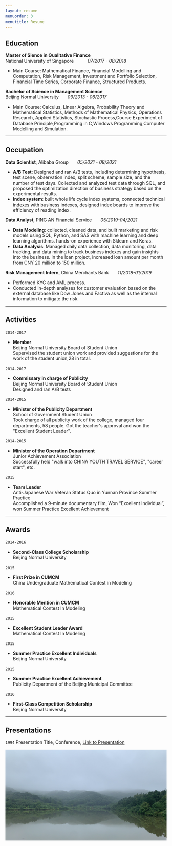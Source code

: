 ```yaml
---
layout: resume
menuorder: 3
menutitle: Resume
---
```


## Education

__Master of Sience in Qualitative Finance__ <br>
National University of Singapore &nbsp; &nbsp; &nbsp; &nbsp; &nbsp; _07/2017 - 08/2018_ 

- Main Course: Mathematical Finance, Financial Modelling and Computation, Risk Management, Investment and Portfolio Selection, Financial Time Series, Corporate Finance, Structured Products.

__Bachelor of Science in Management Science__   
Beijing Normal University &nbsp; &nbsp; &nbsp; _09/2013 - 06/2017_ 

- Main Course: Calculus, Linear Algebra, Probability Theory and Mathematical Statistics, Methods of Mathematical Physics, Operations Research, Applied Statistics, Stochastic Process,Course Experiment of Database Principle,Programming in C,Windows Programming,Computer Modelling and Simulation.


***

## Occupation

__Data Scientist__, Alibaba Group        &nbsp; &nbsp; &nbsp; _05/2021 - 08/2021_ 

- __A/B Test__: Designed and ran A/B tests, including determining hypothesis, test scene, observation index, split scheme, sample size, and the number of test days. Collected and analyzed test data through SQL, and proposed the optimization direction of business strategy based on the experimental results.<br>
- __Index system__: built whole life cycle index systems, connected technical indexes with business indexes, designed index boards to improve the efficiency of reading index.

__Data Analyst__, PING AN Financial Service      &nbsp; &nbsp; &nbsp; _05/2019-04/2021_ 

- __Data Modeling__: collected, cleaned data, and built marketing and risk models using SQL, Python, and SAS with machine learning and deep learning algorithms. hands-on experience with Sklearn and Keras.<br>
- __Data Analysis__: Managed daily data collection, data monitoring, data tracking, and data mining to track business indexes and gain insights into the business. In the loan project, increased loan amount per month from CNY 20 million to 150 million.

__Risk Management Intern__, China Merchants Bank      &nbsp; &nbsp; &nbsp; _11/2018-01/2019_

- Performed KYC and AML process.
- Conducted in-depth analyses for customer evaluation based on the external database like Dow Jones and Factiva as well as the internal information to mitigate the risk.

***

## Activities

`2014-2017`
- __Member__ <br>
Beijing Normal University Board of Student Union   <br>
Supervised the student union work and provided suggestions for the work of the student union,28 in total.

`2014-2017`
- __Commissary in charge of Publicity__ <br>
Beijing Normal University Board of Student Union   <br>
Designed and ran A/B tests

`2014-2015`
- __Minister of the Publicity Department__<br>
School of Government Student Union       <br>
Took charge of all publicity work of the college, managed four departments, 58 people. 
Got the teacher's approval and won the "Excellent Student Leader". 

`2014-2015`
- __Minister of the Operation Department__<br>
Junior Achievement Association    <br>
Successfully held "walk into CHINA YOUTH TRAVEL SERVICE", "career start", etc. 

`2015`
- __Team Leader__<br>
Anti-Japanese War Veteran Status Quo in Yunnan Province Summer Practice <br>
Accomplished a 9-minute documentary film, Won “Excellent Individual”, won Summer Practice Excellent Achievement 

***

## Awards

`2014-2016`
- __Second-Class College Scholarship__<br>
Beijing Normal University

`2015`
-  __First Prize in CUMCM__<br>
China Undergraduate Mathematical Contest in Modeling

`2016`
-  __Honorable Mention in CUMCM__<br>
Mathematical Contest In Modeling

`2015`
-  __Excellent Student Leader Award__<br>
Mathematical Contest In Modeling

`2015`
-  __Summer Practice Excellent Individuals__<br>
Beijing Normal University

`2015`
-  __Summer Practice Excellent Achievement__<br>
Publicity Department of the Beijing Municipal Committee

`2016`
- __First-Class Competition Scholarship__<br>
Beijing Normal University

***

## Presentations

`1994`
Presentation Title, Conference, <a href="https://MyWebsite.tld/presentation1">Link to Presentation</a>

![](https://github.com/YuzhuGao/YuzhuGao.github.io/blob/649bf0465e94500834cee85807c758b9cbc1ec4e/images/IMG_7906.JPG)


<!-- ### Footer

Last updated: May 2013 -->


